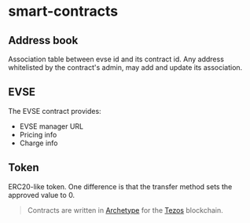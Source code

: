 # smart-contracts

## Address book

Association table between evse id and its contract id. 
Any address whitelisted by the contract's admin, may add and update its association.

## EVSE

The EVSE contract provides:
 * EVSE manager URL
 * Pricing info
 * Charge info
 
 ## Token
 
 ERC20-like token. 
 One difference is that the transfer method sets the approved value to 0.
 
 > Contracts are written in [Archetype](http://archetype-lang.org/) for the [Tezos](https://tezos.com/) blockchain.
